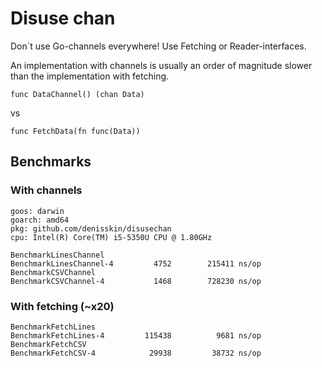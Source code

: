 # Disuse chan

Don`t use Go-channels everywhere!
Use Fetching or Reader-interfaces.

An implementation with channels is usually an order of magnitude slower than the implementation with fetching.

```
func DataChannel() (chan Data)
```
vs 
```
func FetchData(fn func(Data))
```



## Benchmarks
### With channels 
```
goos: darwin
goarch: amd64
pkg: github.com/denisskin/disusechan
cpu: Intel(R) Core(TM) i5-5350U CPU @ 1.80GHz

BenchmarkLinesChannel
BenchmarkLinesChannel-4   	    4752	    215411 ns/op
BenchmarkCSVChannel
BenchmarkCSVChannel-4     	    1468	    728230 ns/op
```
### With fetching (~x20)
```
BenchmarkFetchLines
BenchmarkFetchLines-4     	  115438	      9681 ns/op
BenchmarkFetchCSV
BenchmarkFetchCSV-4       	   29938	     38732 ns/op
```
